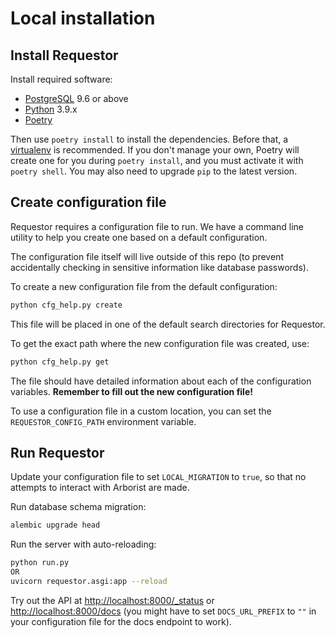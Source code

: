 # Local installation

## Install Requestor

Install required software:

*   [PostgreSQL](PostgreSQL) 9.6 or above
*   [Python](https://www.python.org/downloads/) 3.9.x
*   [Poetry](https://poetry.eustace.io/docs/#installation)

Then use `poetry install` to install the dependencies. Before that,
a [virtualenv](https://virtualenv.pypa.io/) is recommended.
If you don't manage your own, Poetry will create one for you
during `poetry install`, and you must activate it with `poetry shell`.
You may also need to upgrade `pip` to the latest version.

## Create configuration file

Requestor requires a configuration file to run. We have a command line
utility to help you create one based on a default configuration.

The configuration file itself will live outside of this repo (to
prevent accidentally checking in sensitive information like database passwords).

To create a new configuration file from the default configuration:

```bash
python cfg_help.py create
```

This file will be placed in one of the default search directories for Requestor.

To get the exact path where the new configuration file was created, use:

```bash
python cfg_help.py get
```

The file should have detailed information about each of the configuration
variables. **Remember to fill out the new configuration file!**

To use a configuration file in a custom location, you can set the `REQUESTOR_CONFIG_PATH` environment variable.

## Run Requestor

Update your configuration file to set `LOCAL_MIGRATION` to `true`, so that no attempts to interact with Arborist are made.

Run database schema migration:

```bash
alembic upgrade head
```

Run the server with auto-reloading:

```bash
python run.py
OR
uvicorn requestor.asgi:app --reload
```

Try out the API at <http://localhost:8000/_status> or <http://localhost:8000/docs> (you might have to set `DOCS_URL_PREFIX` to `""` in your configuration file for the docs endpoint to work).
